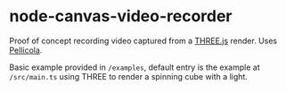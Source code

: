 # node-canvas-video-recorder
Proof of concept recording video captured from a [THREE.js](https://threejs.org/) render. Uses [Pellicola](https://github.com/delucis/pellicola).

Basic example provided in `/examples`, default entry is the example at `/src/main.ts` using THREE to render a spinning cube with a light.